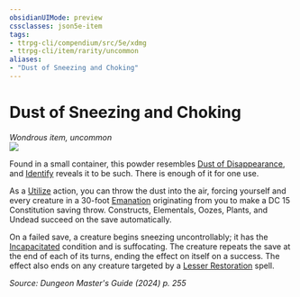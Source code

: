 ```yaml
---
obsidianUIMode: preview
cssclasses: json5e-item
tags:
- ttrpg-cli/compendium/src/5e/xdmg
- ttrpg-cli/item/rarity/uncommon
aliases: 
- "Dust of Sneezing and Choking"
---
```

# Dust of Sneezing and Choking
*Wondrous item, uncommon*  
![](2-Mechanics/CLI/items/img/dust-of-sneezing-and-choking.webp#right)


Found in a small container, this powder resembles [Dust of Disappearance](2-Mechanics/CLI/items/dust-of-disappearance-xdmg.md), and [Identify](2-Mechanics/CLI/spells/identify-xphb.md) reveals it to be such. There is enough of it for one use.

As a [Utilize](2-Mechanics/CLI/rules/actions.md#Utilize) action, you can throw the dust into the air, forcing yourself and every creature in a 30-foot [Emanation](2-Mechanics/CLI/rules/variant-rules/emanation-area-of-effect-xphb.md) originating from you to make a DC 15 Constitution saving throw. Constructs, Elementals, Oozes, Plants, and Undead succeed on the save automatically.

On a failed save, a creature begins sneezing uncontrollably; it has the [Incapacitated](2-Mechanics/CLI/rules/conditions.md#Incapacitated) condition and is suffocating. The creature repeats the save at the end of each of its turns, ending the effect on itself on a success. The effect also ends on any creature targeted by a [Lesser Restoration](2-Mechanics/CLI/spells/lesser-restoration-xphb.md) spell.

*Source: Dungeon Master's Guide (2024) p. 255*